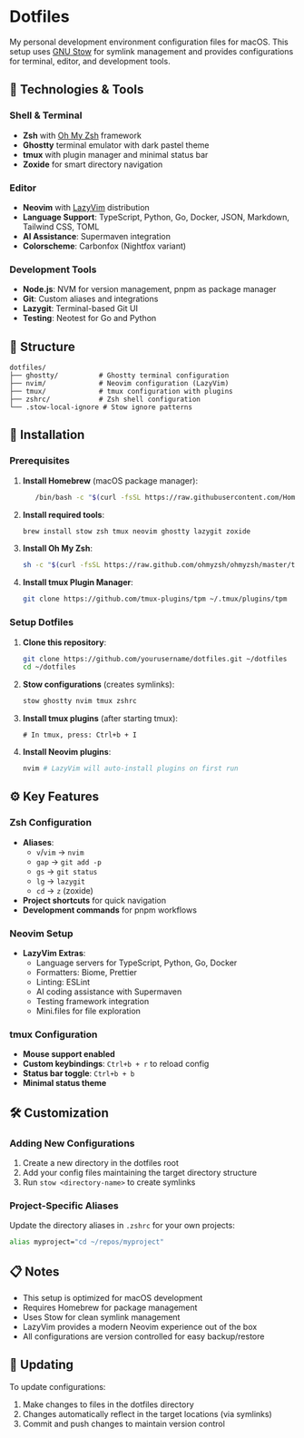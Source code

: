 # Dotfiles

My personal development environment configuration files for macOS.
This setup uses [GNU Stow](https://www.gnu.org/software/stow/) for
symlink management and provides configurations for terminal, editor,
and development tools.

## 🔧 Technologies & Tools

### Shell & Terminal

- **Zsh** with [Oh My Zsh](https://ohmyz.sh/) framework
- **Ghostty** terminal emulator with dark pastel theme
- **tmux** with plugin manager and minimal status bar
- **Zoxide** for smart directory navigation

### Editor

- **Neovim** with [LazyVim](https://www.lazyvim.org/) distribution
- **Language Support**: TypeScript, Python, Go, Docker, JSON,
  Markdown, Tailwind CSS, TOML
- **AI Assistance**: Supermaven integration
- **Colorscheme**: Carbonfox (Nightfox variant)

### Development Tools

- **Node.js**: NVM for version management, pnpm as package manager
- **Git**: Custom aliases and integrations
- **Lazygit**: Terminal-based Git UI
- **Testing**: Neotest for Go and Python

## 📁 Structure

```
dotfiles/
├── ghostty/          # Ghostty terminal configuration
├── nvim/             # Neovim configuration (LazyVim)
├── tmux/             # tmux configuration with plugins
├── zshrc/            # Zsh shell configuration
└── .stow-local-ignore # Stow ignore patterns
```

## 🚀 Installation

### Prerequisites

1. **Install Homebrew** (macOS package manager):

   ```bash
      /bin/bash -c "$(curl -fsSL https://raw.githubusercontent.com/Homebrew/install/HEAD/install.sh)"
   ```

2. **Install required tools**:

   ```bash
   brew install stow zsh tmux neovim ghostty lazygit zoxide
   ```

3. **Install Oh My Zsh**:

   ```bash
   sh -c "$(curl -fsSL https://raw.github.com/ohmyzsh/ohmyzsh/master/tools/install.sh)"
   ```

4. **Install tmux Plugin Manager**:

   ```bash
   git clone https://github.com/tmux-plugins/tpm ~/.tmux/plugins/tpm
   ```

### Setup Dotfiles

1. **Clone this repository**:

   ```bash
   git clone https://github.com/yourusername/dotfiles.git ~/dotfiles
   cd ~/dotfiles
   ```

2. **Stow configurations** (creates symlinks):

   ```bash
   stow ghostty nvim tmux zshrc
   ```

3. **Install tmux plugins** (after starting tmux):

   ```
   # In tmux, press: Ctrl+b + I
   ```

4. **Install Neovim plugins**:

   ```bash
   nvim # LazyVim will auto-install plugins on first run
   ```

## ⚙️ Key Features

### Zsh Configuration

- **Aliases**:
  - `v`/`vim` → `nvim`
  - `gap` → `git add -p`
  - `gs` → `git status`
  - `lg` → `lazygit`
  - `cd` → `z` (zoxide)
- **Project shortcuts** for quick navigation
- **Development commands** for pnpm workflows

### Neovim Setup

- **LazyVim Extras**:
  - Language servers for TypeScript, Python, Go, Docker
  - Formatters: Biome, Prettier
  - Linting: ESLint
  - AI coding assistance with Supermaven
  - Testing framework integration
  - Mini.files for file exploration

### tmux Configuration

- **Mouse support enabled**
- **Custom keybindings**: `Ctrl+b + r` to reload config
- **Status bar toggle**: `Ctrl+b + b`
- **Minimal status theme**

## 🛠️ Customization

### Adding New Configurations

1. Create a new directory in the dotfiles root
2. Add your config files maintaining the target directory structure
3. Run `stow <directory-name>` to create symlinks

### Project-Specific Aliases

Update the directory aliases in `.zshrc` for your own projects:

```bash
alias myproject="cd ~/repos/myproject"
```

## 📋 Notes

- This setup is optimized for macOS development
- Requires Homebrew for package management
- Uses Stow for clean symlink management
- LazyVim provides a modern Neovim experience out of the box
- All configurations are version controlled for easy backup/restore

## 🔄 Updating

To update configurations:

1. Make changes to files in the dotfiles directory
2. Changes automatically reflect in the target locations (via symlinks)
3. Commit and push changes to maintain version control

